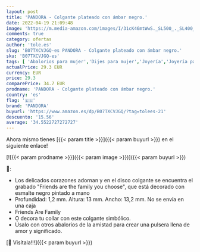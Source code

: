 ```yaml
---
layout: post
title: 'PANDORA - Colgante plateado con ámbar negro.'
date: 2022-04-19 21:09:48
image: 'https://m.media-amazon.com/images/I/31cK46mtWwS._SL500_._SL400_.jpg'
comments: true
category: ofertas
author: 'tole.es'
slug: 'B07TXCVJGQ-es PANDORA - Colgante plateado con ámbar negro.'
sku: 'B07TXCVJGQ-es'
tags: [ 'Abalorios para mujer','Dijes para mujer','Joyería','Joyería para mujer','pandora','🇪🇸', ]
actualPrice: 29.3 EUR
currency: EUR
price: 29.3
comparePrice: 34.7 EUR
prodname: 'PANDORA - Colgante plateado con ámbar negro.'
country: 'es'
flag: '🇪🇸'
brand: 'PANDORA'
buyurl: 'https://www.amazon.es/dp/B07TXCVJGQ/?tag=tolees-21'
descuento: '15.56'
average: '34.5522727272727'
---
```


Ahora mismo tienes [{{< param title >}}]({{< param buyurl >}}) en el siguiente enlace!

[![{{< param prodname >}}]({{< param image >}})]({{< param buyurl >}})

🔎:

- Los delicados corazones adornan y en el disco colgante se encuentra el grabado "Friends are the family you choose", que está decorado con esmalte negro pintado a mano
- Profundidad: 1,2 mm. Altura: 13 mm. Ancho: 13,2 mm. No se envía en una caja
- Friends Are Family
- O decora tu collar con este colgante simbólico.
- Úsalo con otros abalorios de la amistad para crear una pulsera llena de amor y significado.

[🛒 Visítala!!!]({{< param buyurl >}})

